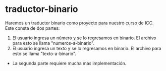 # traductor-binario
Haremos un traductor binario como proyecto para nuestro curso de ICC.
Este consta de dos partes:
1) El usuario ingresa un número y se lo regresamos en binario. El archivo para esto se llama "numeros-a-binario".
2) El usuario ingresa un texto y se lo regresamos en binario. El archivo para esto se llama "texto-a-binario".
* La segunda parte requiere mucha más implementación.
